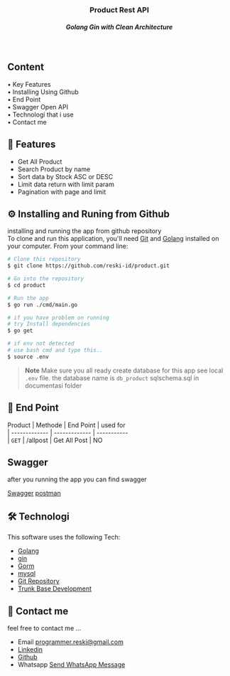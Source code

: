 

<h3 align="center">Product Rest API <br>
<h5 align="center" >Golang Gin with Clean Architecture <h5>
<br>
</h4>
<p align="left">
<h2>
  Content <br></h2>
  • Key Features <br>
  • Installing Using Github<br>
  • End Point<br>
  • Swagger Open API<br>
  • Technologi that i use<br>
  • Contact me<br>
</p>

## 📱 Features

* Get All Product
* Search Product by name
* Sort data by Stock ASC or DESC
* Limit data return with limit param
* Pagination with page and limit


## ⚙️ Installing and Runing from Github

installing and running the app from github repository <br>
To clone and run this application, you'll need [Git](https://git-scm.com) and [Golang](https://go.dev/dl/) installed on your computer. From your command line:

```bash
# Clone this repository
$ git clone https://github.com/reski-id/product.git

# Go into the repository
$ cd product

# Run the app
$ go run ./cmd/main.go

# if you have problem on running
# try Install dependencies
$ go get

# if env not detected
# use bash cmd and type this..
$ source .env


```

> **Note**
> Make sure you all ready create database for this app see local `.env` file.
> the database name is `db_product` 
> sqlschema.sql in documentasi folder



## 📜 End Point  

Product
| Methode       | End Point       | used for               
| ------------- | -------------   | -----------          
| `GET`         | /allpost       | Get All Post      | NO


## Swagger

after you running the app you can find swagger


[Swagger](http://localhost:8080/swagger/index.html)
[postman](http://localhost:8080/v1/product)


## 🛠️ Technologi

This software uses the following Tech:

- [Golang](https://go.dev/dl/)
- [gin](https://echo.labstack.com/)
- [Gorm](https://gorm.io/index.html)
- [mysql](https://www.mysql.com/)
- [Git Repository](https://github.com/reski-id)
- [Trunk Base Development](https://trunkbaseddevelopment.com/)

## 📱 Contact me
feel free to contact me ... 
- Email programmer.reski@gmail.com 
- [Linkedin](https://www.linkedin.com/in/reski-id)
- [Github](https://github.com/reski-id)
- Whatsapp <a href="https://wa.me/+6281261478432?text=Hello">Send WhatsApp Message</a>
